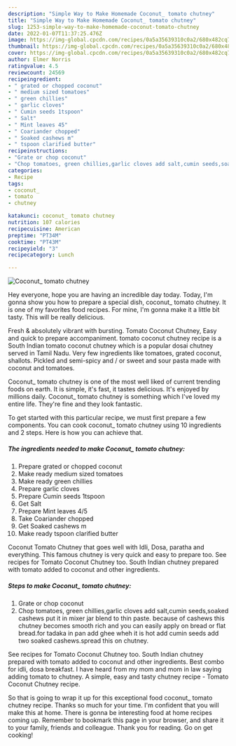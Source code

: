 ```yaml
---
description: "Simple Way to Make Homemade Coconut_ tomato chutney"
title: "Simple Way to Make Homemade Coconut_ tomato chutney"
slug: 1253-simple-way-to-make-homemade-coconut-tomato-chutney
date: 2022-01-07T11:37:25.476Z
image: https://img-global.cpcdn.com/recipes/0a5a35639310c0a2/680x482cq70/coconut_-tomato-chutney-recipe-main-photo.jpg
thumbnail: https://img-global.cpcdn.com/recipes/0a5a35639310c0a2/680x482cq70/coconut_-tomato-chutney-recipe-main-photo.jpg
cover: https://img-global.cpcdn.com/recipes/0a5a35639310c0a2/680x482cq70/coconut_-tomato-chutney-recipe-main-photo.jpg
author: Elmer Norris
ratingvalue: 4.5
reviewcount: 24569
recipeingredient:
- " grated or chopped coconut"
- " medium sized tomatoes"
- " green chillies"
- " garlic cloves"
- " Cumin seeds 1tspoon"
- " Salt"
- " Mint leaves 45"
- " Coariander chopped"
- " Soaked cashews m"
- " tspoon clarified butter"
recipeinstructions:
- "Grate or chop coconut"
- "Chop tomatoes, green chillies,garlic cloves add salt,cumin seeds,soaked cashews put it in mixer jar blend to thin paste. because of cashews this chutney becomes smooth rich and you can easily apply on bread or flat bread.for tadaka in pan add ghee wheh it is hot add cumin seeds add two soaked cashews.spread this on chutney."
categories:
- Recipe
tags:
- coconut_
- tomato
- chutney

katakunci: coconut_ tomato chutney 
nutrition: 107 calories
recipecuisine: American
preptime: "PT34M"
cooktime: "PT43M"
recipeyield: "3"
recipecategory: Lunch

---
```



![Coconut_ tomato chutney](https://img-global.cpcdn.com/recipes/0a5a35639310c0a2/680x482cq70/coconut_-tomato-chutney-recipe-main-photo.jpg)

Hey everyone, hope you are having an incredible day today. Today, I'm gonna show you how to prepare a special dish, coconut_ tomato chutney. It is one of my favorites food recipes. For mine, I'm gonna make it a little bit tasty. This will be really delicious.

Fresh &amp; absolutely vibrant with bursting. Tomato Coconut Chutney, Easy and quick to prepare accompaniment. tomato coconut chutney recipe is a South Indian tomato coconut chutney which is a popular dosai chutney served in Tamil Nadu. Very few ingredients like tomatoes, grated coconut, shallots. Pickled and semi-spicy and / or sweet and sour pasta made with coconut and tomatoes.

Coconut_ tomato chutney is one of the most well liked of current trending foods on earth. It is simple, it's fast, it tastes delicious. It's enjoyed by millions daily. Coconut_ tomato chutney is something which I've loved my entire life. They're fine and they look fantastic.


To get started with this particular recipe, we must first prepare a few components. You can cook coconut_ tomato chutney using 10 ingredients and 2 steps. Here is how you can achieve that.

<!--inarticleads1-->

##### The ingredients needed to make Coconut_ tomato chutney:

1. Prepare  grated or chopped coconut
1. Make ready  medium sized tomatoes
1. Make ready  green chillies
1. Prepare  garlic cloves
1. Prepare  Cumin seeds 1tspoon
1. Get  Salt
1. Prepare  Mint leaves 4/5
1. Take  Coariander chopped
1. Get  Soaked cashews m
1. Make ready  tspoon clarified butter


Coconut Tomato Chutney that goes well with Idli, Dosa, paratha and everything. This famous chutney is very quick and easy to prepare too. See recipes for Tomato Coconut Chutney too. South Indian chutney prepared with tomato added to coconut and other ingredients. 

<!--inarticleads2-->

##### Steps to make Coconut_ tomato chutney:

1. Grate or chop coconut
1. Chop tomatoes, green chillies,garlic cloves add salt,cumin seeds,soaked cashews put it in mixer jar blend to thin paste. because of cashews this chutney becomes smooth rich and you can easily apply on bread or flat bread.for tadaka in pan add ghee wheh it is hot add cumin seeds add two soaked cashews.spread this on chutney.


See recipes for Tomato Coconut Chutney too. South Indian chutney prepared with tomato added to coconut and other ingredients. Best combo for idli, dosa breakfast. I have heard from my mom and mom in law saying adding tomato to chutney. A simple, easy and tasty chutney recipe - Tomato Coconut Chutney recipe. 

So that is going to wrap it up for this exceptional food coconut_ tomato chutney recipe. Thanks so much for your time. I'm confident that you will make this at home. There is gonna be interesting food at home recipes coming up. Remember to bookmark this page in your browser, and share it to your family, friends and colleague. Thank you for reading. Go on get cooking!
